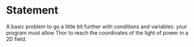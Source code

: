 # Statement

A basic problem to go a little bit further with conditions and variables: your program must allow Thor to reach the coordinates of the light of power in a 2D field.